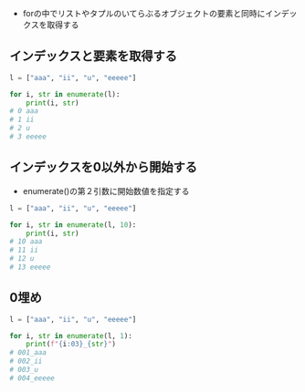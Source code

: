 - forの中でリストやタプルのいてらぶるオブジェクトの要素と同時にインデックスを取得する

## インデックスと要素を取得する
```py
l = ["aaa", "ii", "u", "eeeee"]

for i, str in enumerate(l):
    print(i, str)
# 0 aaa
# 1 ii
# 2 u
# 3 eeeee
```

## インデックスを0以外から開始する
- enumerate()の第２引数に開始数値を指定する
```py
l = ["aaa", "ii", "u", "eeeee"]

for i, str in enumerate(l, 10):
    print(i, str)
# 10 aaa
# 11 ii
# 12 u
# 13 eeeee
```

## 0埋め
```py
l = ["aaa", "ii", "u", "eeeee"]

for i, str in enumerate(l, 1):
    print(f"{i:03}_{str}")
# 001_aaa
# 002_ii
# 003_u
# 004_eeeee
```

